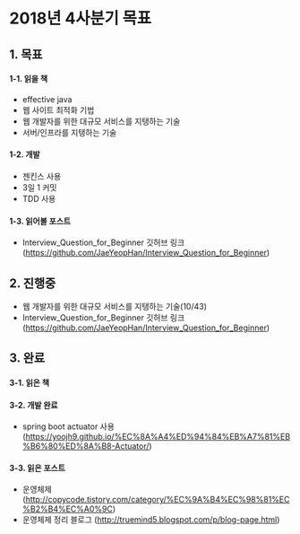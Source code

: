 # 2018년 4사분기 목표

## 1. 목표
#### 1-1. 읽을 책
- effective java
- 웹 사이트 최적화 기법
- 웹 개발자를 위한 대규모 서비스를 지탱하는 기술
- 서버/인프라를 지탱하는 기술

#### 1-2. 개발
- 젠킨스 사용
- 3일 1 커밋
- TDD 사용

#### 1-3. 읽어볼 포스트
- Interview_Question_for_Beginner 깃허브 링크 (https://github.com/JaeYeopHan/Interview_Question_for_Beginner) 


## 2. 진행중
- 웹 개발자를 위한 대규모 서비스를 지탱하는 기술(10/43)
- Interview_Question_for_Beginner 깃허브 링크 (https://github.com/JaeYeopHan/Interview_Question_for_Beginner) 


## 3. 완료
#### 3-1. 읽은 책

#### 3-2. 개발 완료
- spring boot actuator 사용(https://yoojh9.github.io/%EC%8A%A4%ED%94%84%EB%A7%81%EB%B6%80%ED%8A%B8-Actuator/)

#### 3-3. 읽은 포스트
- 운영체제 (http://copycode.tistory.com/category/%EC%9A%B4%EC%98%81%EC%B2%B4%EC%A0%9C)
- 운영체제 정리 블로그 (http://truemind5.blogspot.com/p/blog-page.html)

